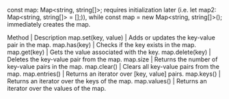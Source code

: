 const map: Map<string, string[]>; requires initialization later (i.e. let map2: Map<string, string[]> = [];)), 
while const map = new Map<string, string[]>(); immediately creates the map.

Method | Description
map.set(key, value) | Adds or updates the key-value pair in the map.
map.has(key) | Checks if the key exists in the map.
map.get(key) | Gets the value associated with the key.
map.delete(key) | Deletes the key-value pair from the map.
map.size | Returns the number of key-value pairs in the map.
map.clear() | Clears all key-value pairs from the map.
map.entries() | Returns an iterator over [key, value] pairs.
map.keys() | Returns an iterator over the keys of the map.
map.values() | Returns an iterator over the values of the map.